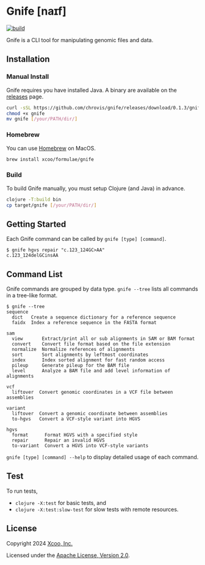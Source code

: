 # Gnife [naɪf]
[![build](https://github.com/chrovis/gnife/actions/workflows/build.yml/badge.svg)](https://github.com/chrovis/gnife/actions/workflows/build.yml)

Gnife is a CLI tool for manipulating genomic files and data.

## Installation

### Manual Install

Gnife requires you have installed Java. A binary are available on the
[releases](https://github.com/chrovis/gnife/releases) page.

```sh
curl -sSL https://github.com/chrovis/gnife/releases/download/0.1.3/gnife -o gnife
chmod +x gnife
mv gnife [/your/PATH/dir/]
```

### Homebrew

You can use [Homebrew](https://brew.sh/) on MacOS.

```sh
brew install xcoo/formulae/gnife
```

### Build

To build Gnife manually, you must setup Clojure (and Java) in advance.

```sh
clojure -T:build bin
cp target/gnife [/your/PATH/dir/]
```

## Getting Started

Each Gnife command can be called by `gnife [type] [command]`.

```console
$ gnife hgvs repair "c.123_124GC>AA"
c.123_124delGCinsAA
```

## Command List

Gnife commands are grouped by data type. `gnife --tree` lists all commands in a
tree-like format.

```console
$ gnife --tree
sequence
  dict   Create a sequence dictionary for a reference sequence
  faidx  Index a reference sequence in the FASTA format

sam
  view       Extract/print all or sub alignments in SAM or BAM format
  convert    Convert file format based on the file extension
  normalize  Normalize references of alignments
  sort       Sort alignments by leftmost coordinates
  index      Index sorted alignment for fast random access
  pileup     Generate pileup for the BAM file
  level      Analyze a BAM file and add level information of alignments

vcf
  liftover  Convert genomic coordinates in a VCF file between assemblies

variant
  liftover  Convert a genomic coordinate between assemblies
  to-hgvs   Convert a VCF-style variant into HGVS

hgvs
  format      Format HGVS with a specified style
  repair      Repair an invalid HGVS
  to-variant  Convert a HGVS into VCF-style variants
```

`gnife [type] [command] --help` to display detailed usage of each command.

## Test

To run tests,

- `clojure -X:test` for basic tests, and
- `clojure -X:test:slow-test` for slow tests with remote resources.

## License

Copyright 2024 [Xcoo, Inc.](https://xcoo.jp/)

Licensed under the [Apache License, Version 2.0](LICENSE).
